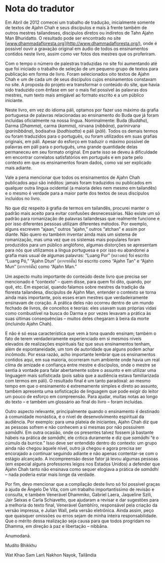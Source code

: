 Nota do tradutor
================

Em Abril de 2012 comecei um trabalho de tradução, inicialmente somente
de textos de Ajahn Chah e seus discípulos e mais à frente também de
outros mestres tailandeses, discípulos diretos ou indiretos de Tahn
Ajahn Man Bhuridatto. O resultado pode ser encontrado no site
[www.dhammadafloresta.org](http://www.dhammadafloresta.org/), onde é
possível ouvir a gravação original em áudio de todos os ensinamentos
contidos neste livro, assim como ver fotos dos mestres que os
proferiram.

Com o tempo o número de palestras traduzidas no site foi aumentando até
que foi iniciado o trabalho de seleção de um pequeno grupo de textos
para publicação em forma de livro. Foram selecionados oito textos de
Ajahn Chah e um de cada um de seus discípulos cujos ensinamentos
constavam no site. A proposta do projeto era transformar o conteúdo do
site, que havia sido traduzido com ênfase em ser o mais fiel possível às
palavras dos mestres, num texto mais amigável ao formato escrito e a um
público iniciante.

Neste livro, em vez do idioma páli, optamos por fazer uso máximo da
grafia portuguesa de palavras relacionadas ao ensinamento do Buda que já
foram incluídas oficialmente na nossa língua. Nominalmente: Buda
(*Buddha*), Darma (*Dhamma*), carma (*kamma*), nirvana (*nibbāna*),
parinirvana (*parinibbāna*), bodisatva (*bodhisatta*) e páli (*pāli*).
Todos os demais termos ou foram traduzidos para o português, ou foram
utilizados em suas grafias originais, em páli. Apesar do esforço em
traduzir o máximo possível de palavras em páli para o português, uma
grande quantidade delas permaneceu em seu formato original. Em parte
isso se deveu à dificuldade em encontrar correlatos satisfatórios em
português e em parte pelo contexto em que os ensinamentos foram dados,
como vai ser explicado mais adiante.

Vale a pena mencionar que todos os ensinamentos de Ajahn Chah publicados
aqui são inéditos: jamais foram traduzidos ou publicados em qualquer
outra língua ocidental (a maioria deles nem mesmo em tailandês) e o
mesmo é verdade para a maior parte dos textos de seus discípulos
incluídos no livro.

No que diz respeito à grafia de termos em tailandês, procurei manter o
padrão mais aceito para evitar confusões desnecessárias. Não existe um
só padrão para romanização de palavras tailandesas que realmente
funcione e por isso diferentes pessoas utilizam diferentes métodos. Por
exemplo, alguns escrevem “ajaan,” outros “ajahn,” outros “atchan” e
assim por diante. Não quero eu também inventar ainda mais um sistema de
romanização, mas uma vez que os sistemas mais populares foram produzidos
para um público anglófono, algumas distorções se apresentam para nós que
utilizamos a língua portuguesa e por isso eu abandonei a grafia mais
usual de algumas palavras: “Luang Por” (หลวงพ่อ) foi escrito “Luang Pó,” “Ajahn
Dtun” (อาจารย์ตั๋น) foi escrito como “Ajahn Tan” e “Ajahn Mun” (อาจารย์มั่น) como “Ajahn Man.”

Um aspecto muito importante do conteúdo deste livro que precisa ser
mencionado é “contexto” – quem disse, para quem foi dito, quando, por
quê, etc. Em especial, quando falamos sobre mestres da tradição da
floresta tailandesa, discípulos de Ajahn Man, entender o contexto se
torna ainda mais importante, pois esses eram mestres que verdadeiramente
ensinavam de coração. A prática deles não ocorreu dentro de um mundo
fechado de livros, de conceitos e teorias: eles usavam suas próprias
vidas como combustível na busca do Darma e por vezes levavam a prática
às suas últimas consequências – muitos deles chegaram à beira da morte
(incluindo Ajahn Chah).

E não é só essa característica que vem à tona quando ensinam; também o
fato de terem verdadeiramente experienciado em si mesmos níveis elevados
de realizações espirituais faz que seus ensinamentos tenham, além de
espontaneidade, um tom de autoridade que alguns podem achar incômodo.
Por essa razão, acho importante lembrar que os ensinamentos contidos
aqui, em sua maioria, ocorreram num ambiente onde havia um real clima de
amizade e confiança entre mestre e discípulos, onde o mestre se sentia à
vontade para falar abertamente sobre o assunto e em utilizar uma
linguagem mais sofisticada (pois sabia que a audiência estava
familiarizada com termos em páli). O resultado final é um tanto
paradoxal: ao mesmo tempo em que o ensinamento é extremamente simples e
direto ao assunto, também apresenta uma sofisticação de linguagem que
pode exigir do leitor um pouco de esforço em compreensão. Para ajudar,
muitas notas ao longo do texto – e também um glossário ao final do livro
– foram incluídas.

Outro aspecto relevante, principalmente quando o ensinamento é destinado
à comunidade monástica, é o nível de desenvolvimento espiritual da
audiência. Por exemplo: para uma plateia de iniciantes, Ajahn Chah diz
que as pessoas sofrem e não conhecem a si mesmas por não possuírem
*samādhi.* Em outra ocasião, onde os presentes talvez fossem já bastante
hábeis na prática de *samādhi*, ele critica duramente e diz que
*samādhi* “é o cúmulo da burrice.” Isso deve ser entendido dentro do
contexto: um grupo ainda não chegou àquele nível, outro já chegou e
agora precisa ser encorajado a continuar seguindo adiante e não apenas
contentar-se com o estágio alcançado. A incompreensão desse fator já
levou algumas pessoas (em especial alguns professores leigos nos Estados
Unidos) a defender que Ajahn Chah tanto não ensinava como sequer
elogiava a prática de *samādhi* – nada poderia estar mais longe da
verdade.

Por fim, devo mencionar que a compilação deste livro só foi possível
graças à ajuda de Ângelo De Vita, com um trabalho importantíssimo de
revisão e consulta, e também Venerável Dhammiko, Gabriel Laera, Jaqueline
Szili, Jair Seixas e Carla Schiavetto, que ajudaram a revisar e dar
sugestões para a melhoria do texto final, Venerável Gambhīro,
responsável pela criação da versão impressa, e Julian Wall, pela versão
eletrônica. Ainda assim, peço que quaisquer omissões ou erros sejam de
minha inteira responsabilidade. Que o mérito dessa realização seja causa
para que todos progridam no Dhamma, em direção à paz e libertação –
nibbāna.

Anumodanā.

Mudito Bhikkhu

Wat Khao Sam Lan\\
Nakhon Nayok, Tailândia

